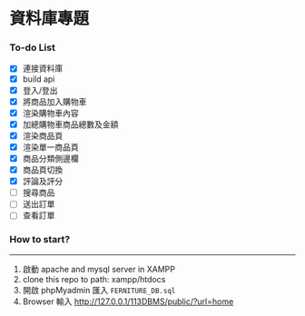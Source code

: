 # 資料庫專題

### To-do List
- [x] 連接資料庫
- [x] build api
- [x] 登入/登出
- [x] 將商品加入購物車
- [x] 渲染購物車內容
- [x] 加總購物車商品總數及金額
- [x] 渲染商品頁
- [x] 渲染單一商品頁
- [x] 商品分類側邊欄
- [x] 商品頁切換
- [x] 評論及評分
- [ ] 搜尋商品
- [ ] 送出訂單
- [ ] 查看訂單

### How to start?
---

1. 啟動 apache and mysql server in XAMPP
2. clone this repo to path: xampp/htdocs
3. 開啟 phpMyadmin 匯入 ```FERNITURE_DB.sql``` 
4. Browser 輸入 http://127.0.0.1/113DBMS/public/?url=home


